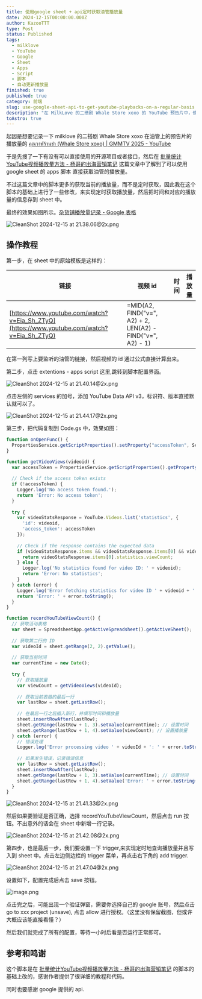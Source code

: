 ```yaml
---
title: 使用google sheet + api定时获取油管播放量
date: 2024-12-15T00:00:00.000Z
author: KazooTTT
type: Post
status: Published
tags:
  - milklove
  - YouTube
  - Google
  - Sheet
  - Apps
  - Script
  - 脚本
  - 自动更新播放量
finished: true
published: true
category: 前端
slug: use-google-sheet-api-to-get-youtube-playbacks-on-a-regular-basis
description: "在 MilkLove 的二搭剧 Whale Store xoxo 的 YouTube 预告片中，使用 Google Sheets 脚本可以定时获取视频播放量并存入表格。脚本主要包括以下步骤： 1.  **检查是否有 access token**: 脚本首先检查是否存在 access token。如果不存在，则会返回一个错误信息。 2.  **获取 video 的统计数据**: 脚本使用 YouTube API 来获取视频的统计数据，包括播放量等。若统计数据成功则将播放量返回给脚本。 3.  **记录播放量和时间到表格中**：如果在获取播放量后没有发生错误，则会向表格中插入一行，其中包含当前时间和播放量。 因此，通过这个脚本，可以定时地获取 YouTube 视频的播放量并存入 Google Sheets 表格。"
toAstro: true
---
```


起因是想要记录一下 milklove 的二搭剧 Whale Store xoxo 在油管上的预告片的播放量的 [คุณวาฬร้านชำ (Whale Store xoxo) \| GMMTV 2025 - YouTube](https://www.youtube.com/watch?v=Eia_Sh_ZTyQ)

于是先搜了一下有没有可以直接使用的开源项目或者接口，然后在 [批量统计YouTube视频播放量方法 - 杨哥的出海营销笔记](https://marketingyang.com/%E6%89%B9%E9%87%8F%E7%BB%9F%E8%AE%A1youtube%E8%A7%86%E9%A2%91%E6%92%AD%E6%94%BE%E9%87%8F%E6%96%B9%E6%B3%95/) 这篇文章中了解到了可以使用 google sheet 的 apps 脚本 直接获取油管的播放量。

不过这篇文章中的脚本更多的获取当前的播放量，而不是定时获取，因此我在这个脚本的基础上进行了一些修改，来实现定时获取播放量，然后把时间和对应的播放量的信息存到 sheet 中。

最终的效果如图所示。[杂货铺播放量记录 - Google 表格](https://docs.google.com/spreadsheets/d/12l5v7V-lyHFXw1KkgGAFtnvbVejrKshOLGsulLf8P1A/edit?usp=sharing)

![CleanShot 2024-12-15 at 21.38.06@2x.png](https://pictures.kazoottt.top/2024/12/20241215-1d48251e5fc8c4b10db40df0be42ec44.png)

## 操作教程

第一步，在 sheet 中的原始模板是这样的：

| 链接                                                                                         | 视频 id                                                      | 时间  | 播放量 |
| ------------------------------------------------------------------------------------------ | ---------------------------------------------------------- | --- | --- |
| [https://www.youtube.com/watch?v=Eia_Sh_ZTyQ](https://www.youtube.com/watch?v=Eia_Sh_ZTyQ) | =MID(A2, FIND("v=", A2) + 2, LEN(A2) - FIND("v=", A2) - 1) |     |     |

在第一列写上要监听的油管的链接，然后视频的 id 通过公式直接计算出来。

第二步，点击 extentions - apps script 这里,跳转到脚本配置界面。

![CleanShot 2024-12-15 at 21.40.14@2x.png](https://pictures.kazoottt.top/2024/12/20241215-67500f88d9213bc751ab385fabc8ba4d.png)

点击左侧的 services 的加号，添加 YouTube Data API v3，标识符、版本直接默认就可以了。

![CleanShot 2024-12-15 at 21.44.17@2x.png](https://pictures.kazoottt.top/2024/12/20241215-910db7890a903b9cd74b173ad34fa0ad.png)

第三步，把代码复制到 Code.gs 中，效果如图：

``` js
function onOpenFunc() {
  PropertiesService.getScriptProperties().setProperty("accessToken", ScriptApp.getOAuthToken());
}

function getVideoViews(videoid) {
  var accessToken = PropertiesService.getScriptProperties().getProperty('accessToken');
  
  // Check if the access token exists
  if (!accessToken) {
    Logger.log('No access token found.');
    return 'Error: No access token';
  }
  
  try {
    var videoStatsResponse = YouTube.Videos.list('statistics', {
      'id': videoid, 
      'access_token': accessToken
    });
    
    // Check if the response contains the expected data
    if (videoStatsResponse.items && videoStatsResponse.items[0] && videoStatsResponse.items[0].statistics) {
      return videoStatsResponse.items[0].statistics.viewCount;
    } else {
      Logger.log('No statistics found for video ID: ' + videoid);
      return 'Error: No statistics';
    }
  } catch (error) {
    Logger.log('Error fetching statistics for video ID ' + videoid + ': ' + error.toString());
    return 'Error: ' + error.toString();
  }
}

function recordYouTubeViewCount() {
  // 获取活动表格
  var sheet = SpreadsheetApp.getActiveSpreadsheet().getActiveSheet();
  
  // 获取第二行的 ID
  var videoId = sheet.getRange(2, 2).getValue();   
  
  // 获取当前时间
  var currentTime = new Date();
  
  try {
    // 获取播放量
    var viewCount = getVideoViews(videoId);
    
    // 获取当前表格的最后一行
    var lastRow = sheet.getLastRow();
    
    // 在最后一行之后插入新行，并填写时间和播放量
    sheet.insertRowAfter(lastRow);
    sheet.getRange(lastRow + 1, 3).setValue(currentTime); // 设置时间
    sheet.getRange(lastRow + 1, 4).setValue(viewCount); // 设置播放量
  } catch (error) {
    // 错误处理
    Logger.log('Error processing video ' + videoId + ': ' + error.toString());
    
    // 如果发生错误，记录错误信息
    var lastRow = sheet.getLastRow();
    sheet.insertRowAfter(lastRow);
    sheet.getRange(lastRow + 1, 3).setValue(currentTime); // 设置时间
    sheet.getRange(lastRow + 1, 4).setValue('Error: ' + error.toString()); // 设置错误信息
  }
}


```

![CleanShot 2024-12-15 at 21.41.33@2x.png](https://pictures.kazoottt.top/2024/12/20241215-bc187c06a7f8ff245814034294da6035.png)

然后如果要验证是否正确，选择 recordYouTubeViewCount，然后点击 run 按钮。不出意外的话会在 sheet 中新增一行记录。

![CleanShot 2024-12-15 at 21.42.08@2x.png](https://pictures.kazoottt.top/2024/12/20241215-9e27a00e167349a672a56770393fb680.png)

第四步，也是最后一步，我们要设置一下 trigger,来实现定时地查询播放量并且写入到 sheet 中。点击左边侧边栏的 trigger 菜单，再点击右下角的 add trigger.

![CleanShot 2024-12-15 at 21.47.04@2x.png](https://pictures.kazoottt.top/2024/12/20241215-9cc933a553b36a5f35cb1310ee5f455f.png)

设置如下，配置完成后点击 save 按钮。

![image.png](https://pictures.kazoottt.top/2024/12/20241215-2158ed0c440adc3d3bae20f2bfdc5355.png)

点击完之后，可能出现一个验证弹窗，需要你选择自己的 google 账号，然后点击 go to xxx project (unsave), 点击 allow 进行授权。（这里没有保留截图，但或许大概应该能直接看懂？）

然后我们就完成了所有的配置，等待一小时后看是否运行正常即可。

## 参考和鸣谢

这个脚本是在 [批量统计YouTube视频播放量方法 - 杨哥的出海营销笔记](https://marketingyang.com/%E6%89%B9%E9%87%8F%E7%BB%9F%E8%AE%A1youtube%E8%A7%86%E9%A2%91%E6%92%AD%E6%94%BE%E9%87%8F%E6%96%B9%E6%B3%95/) 的脚本的基础上改的，感谢作者提供了很详细的教程和代码。

同时也要感谢 google 提供的 api.
